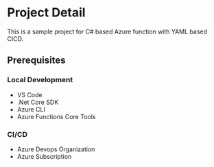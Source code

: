 # Project Detail
This is a sample project for C# based Azure function with YAML based CICD.

## Prerequisites
### Local Development
- VS Code
- .Net Core SDK
- Azure CLI
- Azure Functions Core Tools

### CI/CD
- Azure Devops Organization
- Azure Subscription
